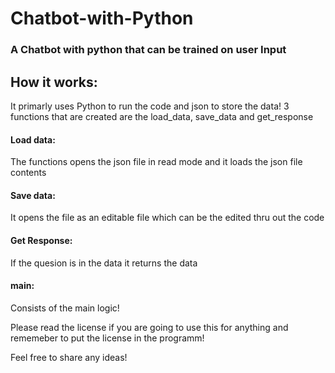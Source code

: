 # Chatbot-with-Python
### A Chatbot with python that can be trained on user Input
## How it works:
It primarly uses Python to run the code and json to store the data!
3 functions that are created are the load_data, save_data and get_response
#### Load data:
The functions opens the json file in read mode and it loads the json file contents
#### Save data:
It opens the file as an editable file which can be the edited thru out the code
#### Get Response:
If the quesion is in the data it returns the data
#### main:
Consists of the main logic!

Please read the license if you are going to use this for anything and rememeber to put the license in the programm!

Feel free to share any ideas!
